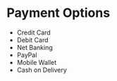 # Payment Options

- Credit Card
- Debit Card
- Net Banking
- PayPal
- Mobile Wallet
- Cash on Delivery